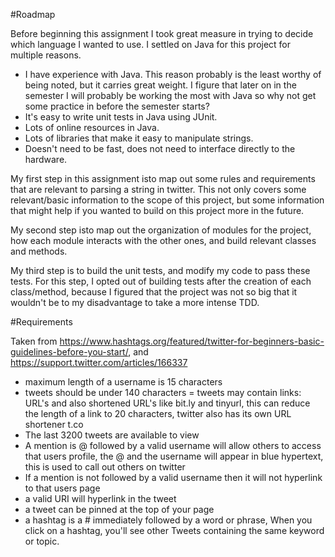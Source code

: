 #Roadmap 

Before beginning this assignment I took great measure in trying to decide which language I wanted to use. I settled on Java for this project for multiple reasons. 
- I have experience with Java. This reason probably is the least worthy of being noted, but it carries great weight. I figure that later on in the semester I will probably be working the most with Java so why not get some practice in before the semester starts?
- It's easy to write unit tests in Java using JUnit. 
- Lots of online resources in Java. 
- Lots of libraries that make it easy to manipulate strings. 
- Doesn't need to be fast, does not need to interface directly to the hardware. 

My first step in this assignment isto map out some rules and requirements that are relevant to parsing a string in twitter. This not only covers some relevant/basic information to the scope of this project, but some information that might help if you wanted to build on this project more in the future. 

My second step isto map out the organization of modules for the project, how each module interacts with the other ones, and build relevant classes and methods. 

My third step is to build the unit tests, and modify my code to pass these tests. For this step, I opted out of building tests after the creation of each class/method, because I figured that the project was not so big that it wouldn't be to my disadvantage to take a more intense TDD.

#Requirements

Taken from https://www.hashtags.org/featured/twitter-for-beginners-basic-guidelines-before-you-start/, and https://support.twitter.com/articles/166337

- maximum length of a username is 15 characters
- tweets should be under 140 characters 
= tweets may contain links: URL's and also shortened URL's like bit.ly and tinyurl, this can reduce the length of a link to 20 characters, twitter also has its own URL shortener t.co
- The last 3200 tweets are available to view 
- A mention is @ followed by  a valid username will allow others to access that users profile, the @ and the username will appear in blue hypertext, this is used to call out others on twitter
- If a mention is not followed by a valid username then it will not hyperlink to that users page
- a valid URI will hyperlink in the tweet 
- a tweet can be pinned at the top of your page
- a hashtag is a # immediately followed by a word or phrase, When you click on a hashtag, you'll see other Tweets containing the same keyword or topic.
